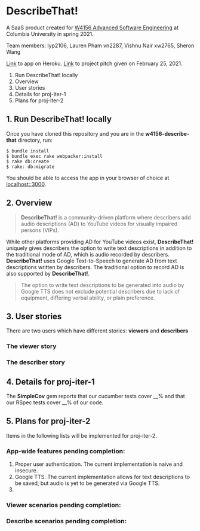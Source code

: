 # DescribeThat!

A SaaS product created for [W4156 Advanced Software Engineering](http://www.cs.columbia.edu/~junfeng/21sp-w4156/) at Columbia University in spring 2021.

Team members:
lyp2106, Lauren Pham
vn2287, Vishnu Nair
xw2765, Sheron Wang

[Link](https://describe-that.herokuapp.com) to app on Heroku.
[Link](https://youtu.be/_Xu9e_M3s20) to project pitch given on February 25, 2021.

1. Run DescribeThat! locally
2. Overview
3. User stories
4. Details for proj-iter-1
5. Plans for proj-iter-2

## 1. Run DescribeThat! locally
Once you have cloned this repository and you are in the **w4156-describe-that** directory, run:
```
$ bundle install
$ bundle exec rake webpacker:install
$ rake db:create
$ rake: db:migrate
```
You should be able to access the app in your browser of choice at [localhost::3000](localhost::3000).

## 2. Overview

> **DescribeThat!** is a community-driven platform where describers add audio descriptions (AD) to YouTube videos for visually impaired persons (VIPs).

While other platforms providing AD for YouTube videos exist, **DescribeThat!** uniquely gives describers the option to write text descriptions in addition to the traditional mode of AD, which is audio recorded by describers. **DescribeThat!** uses Google Text-to-Speech to generate AD from text descriptions written by describers. The traditional option to record AD is also supported by **DescribeThat!**.

> The option to write text descriptions to be generated into audio by Google TTS does not exclude potential describers due to lack of equipment, differing verbal ability, or plain preference.

## 3. User stories
There are two users which have different stories: **viewers** and **describers**

### The viewer story

### The describer story

## 4. Details for proj-iter-1

The **SimpleCov** gem reports that our cucumber tests cover __% and that our RSpec tests cover __% of our code.

## 5. Plans for proj-iter-2

Items in the following lists will be implemented for proj-iter-2.

### App-wide features pending completion:
1. Proper user authentication. The current implementation is naive and insecure.
2. Google TTS. The current implementation allows for text descriptions to be saved, but audio is yet to be generated via Google TTS.
3. 

### Viewer scenarios pending completion:

### Describe scenarios pending completion:
